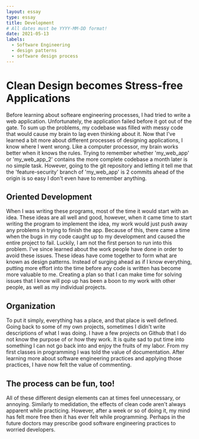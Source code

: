 ```yaml
---
layout: essay
type: essay
title: Development
# All dates must be YYYY-MM-DD format!
date: 2021-05-13
labels:
  - Software Engineering
  - design patterns
  - software design process
---
```


# Clean Design becomes Stress-free Applications  

Before learning about softeare engineering processes, I had tried to write a web application. Unfortunately, the application failed before it got out of the gate. To sum up the problems, my codebase was filled with messy code that would cause my brain to lag even thinking about it. Now that I've learned a bit more about different processes of designing applications, I know where I went wrong. Like a computer processor, my brain works better when it knows the rules. Trying to remember whether 'my_web_app' or 'my_web_app_2' contains the more complete codebase a month later is no simple task. However, going to the git repository and letting it tell me that the 'feature-security' branch of 'my_web_app' is 2 commits ahead of the origin is so easy I don't even have to remember anything.  

## Oriented Development   

When I was writing these programs, most of the time it would start with an idea. These ideas are all well and good, however, when it came time to start writing the program to implement the idea, my work would just push away any problems in trying to finish the app. Because of this, there came a time when the bugs in my code caught up to my development and caused the entire project to fail. Luckily, I am not the first person to run into this problem. I've since learned about the work people have done in order to avoid these issues. These ideas have come together to form what are known as design patterns. Instead of surging ahead as if I know everything, putting more effort into the time before any code is written has become more valuable to me. Creating a plan so that I can make time for solving issues that I know will pop up has been a boon to my work with other people, as well as my individual projects. 

## Organization 

To put it simply, everything has a place, and that place is well defined. Going back to some of my own projects, sometimes I didn't write descriptions of what I was doing. I have a few projects on Github that I do not know the purpose of or how they work. It is quite sad to put time into something I can not go back into and enjoy the fruits of my labor. From my first classes in programming I was told the value of documentation. After learning more about software engineering practices and applying those practices, I have now felt the value of commenting. 

## The process can be fun, too!

All of these different design elements can at times feel unnecessary, or annoying. Similarly to medidation, the effects of clean code aren't always apparent while practicing. However, after a week or so of doing it, my mind has felt more free then it has ever felt while programming. Perhaps in the future doctors may prescribe good software engineering practices to worried developers. 
